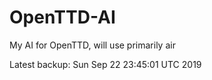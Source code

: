 # OpenTTD-AI
My AI for OpenTTD, will use primarily air

Latest backup: Sun Sep 22 23:45:01 UTC 2019

